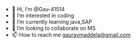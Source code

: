 - 👋 Hi, I’m @Gau-41514
- 👀 I’m interested in coding
- 🌱 I’m currently learning java,SAP
- 💞️ I’m looking to collaborate on MS
- 📫 How to reach me gauravmaddela@gmail.com

<!---
Gau-41514/Gau-41514 is a ✨ special ✨ repository because its `README.md` (this file) appears on your GitHub profile.
You can click the Preview link to take a look at your changes.
--->
